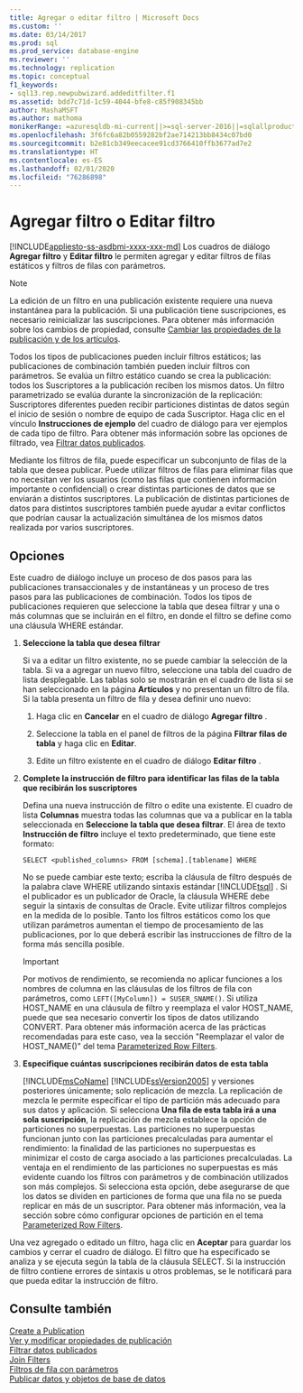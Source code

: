 ```yaml
---
title: Agregar o editar filtro | Microsoft Docs
ms.custom: ''
ms.date: 03/14/2017
ms.prod: sql
ms.prod_service: database-engine
ms.reviewer: ''
ms.technology: replication
ms.topic: conceptual
f1_keywords:
- sql13.rep.newpubwizard.addeditfilter.f1
ms.assetid: bdd7c71d-1c59-4044-bfe8-c85f908345bb
author: MashaMSFT
ms.author: mathoma
monikerRange: =azuresqldb-mi-current||>=sql-server-2016||=sqlallproducts-allversions
ms.openlocfilehash: 3f6fc6a82b0559282bf2ae714213bb8434c07bd0
ms.sourcegitcommit: b2e81cb349eecacee91cd3766410ffb3677ad7e2
ms.translationtype: HT
ms.contentlocale: es-ES
ms.lasthandoff: 02/01/2020
ms.locfileid: "76286898"
---
```

# <a name="add-or-edit-filter"></a>Agregar filtro o Editar filtro
[!INCLUDE[appliesto-ss-asdbmi-xxxx-xxx-md](../../includes/appliesto-ss-asdbmi-xxxx-xxx-md.md)]
  Los cuadros de diálogo **Agregar filtro** y **Editar filtro** le permiten agregar y editar filtros de filas estáticos y filtros de filas con parámetros.  
  
> [!NOTE]  
>  La edición de un filtro en una publicación existente requiere una nueva instantánea para la publicación. Si una publicación tiene suscripciones, es necesario reinicializar las suscripciones. Para obtener más información sobre los cambios de propiedad, consulte [Cambiar las propiedades de la publicación y de los artículos](../../relational-databases/replication/publish/change-publication-and-article-properties.md).  
  
 Todos los tipos de publicaciones pueden incluir filtros estáticos; las publicaciones de combinación también pueden incluir filtros con parámetros. Se evalúa un filtro estático cuando se crea la publicación: todos los Suscriptores a la publicación reciben los mismos datos. Un filtro parametrizado se evalúa durante la sincronización de la replicación: Suscriptores diferentes pueden recibir particiones distintas de datos según el inicio de sesión o nombre de equipo de cada Suscriptor. Haga clic en el vínculo **Instrucciones de ejemplo** del cuadro de diálogo para ver ejemplos de cada tipo de filtro. Para obtener más información sobre las opciones de filtrado, vea [Filtrar datos publicados](../../relational-databases/replication/publish/filter-published-data.md).  
  
 Mediante los filtros de fila, puede especificar un subconjunto de filas de la tabla que desea publicar. Puede utilizar filtros de filas para eliminar filas que no necesitan ver los usuarios (como las filas que contienen información importante o confidencial) o crear distintas particiones de datos que se enviarán a distintos suscriptores. La publicación de distintas particiones de datos para distintos suscriptores también puede ayudar a evitar conflictos que podrían causar la actualización simultánea de los mismos datos realizada por varios suscriptores.  
  
## <a name="options"></a>Opciones  
 Este cuadro de diálogo incluye un proceso de dos pasos para las publicaciones transaccionales y de instantáneas y un proceso de tres pasos para las publicaciones de combinación. Todos los tipos de publicaciones requieren que seleccione la tabla que desea filtrar y una o más columnas que se incluirán en el filtro, en donde el filtro se define como una cláusula WHERE estándar.  
  
1.  **Seleccione la tabla que desea filtrar**  
  
     Si va a editar un filtro existente, no se puede cambiar la selección de la tabla. Si va a agregar un nuevo filtro, seleccione una tabla del cuadro de lista desplegable. Las tablas solo se mostrarán en el cuadro de lista si se han seleccionado en la página **Artículos** y no presentan un filtro de fila. Si la tabla presenta un filtro de fila y desea definir uno nuevo:  
  
    1.  Haga clic en **Cancelar** en el cuadro de diálogo **Agregar filtro** .  
  
    2.  Seleccione la tabla en el panel de filtros de la página **Filtrar filas de tabla** y haga clic en **Editar**.  
  
    3.  Edite un filtro existente en el cuadro de diálogo **Editar filtro** .  
  
2.  **Complete la instrucción de filtro para identificar las filas de la tabla que recibirán los suscriptores**  
  
     Defina una nueva instrucción de filtro o edite una existente. El cuadro de lista **Columnas** muestra todas las columnas que va a publicar en la tabla seleccionada en **Seleccione la tabla que desea filtrar**. El área de texto **Instrucción de filtro** incluye el texto predeterminado, que tiene este formato:  
  
     `SELECT <published_columns> FROM [schema].[tablename] WHERE`  
  
     No se puede cambiar este texto; escriba la cláusula de filtro después de la palabra clave WHERE utilizando sintaxis estándar [!INCLUDE[tsql](../../includes/tsql-md.md)] . Si el publicador es un publicador de Oracle, la cláusula WHERE debe seguir la sintaxis de consultas de Oracle. Evite utilizar filtros complejos en la medida de lo posible. Tanto los filtros estáticos como los que utilizan parámetros aumentan el tiempo de procesamiento de las publicaciones, por lo que deberá escribir las instrucciones de filtro de la forma más sencilla posible.  
  
    > [!IMPORTANT]  
    >  Por motivos de rendimiento, se recomienda no aplicar funciones a los nombres de columna en las cláusulas de los filtros de fila con parámetros, como `LEFT([MyColumn]) = SUSER_SNAME()`. Si utiliza HOST_NAME en una cláusula de filtro y reemplaza el valor HOST_NAME, puede que sea necesario convertir los tipos de datos utilizando CONVERT. Para obtener más información acerca de las prácticas recomendadas para este caso, vea la sección "Reemplazar el valor de HOST_NAME()" del tema [Parameterized Row Filters](../../relational-databases/replication/merge/parameterized-filters-parameterized-row-filters.md).  
  
3.  **Especifique cuántas suscripciones recibirán datos de esta tabla**  
  
     [!INCLUDE[msCoName](../../includes/msconame-md.md)] [!INCLUDE[ssVersion2005](../../includes/ssversion2005-md.md)] y versiones posteriores únicamente; solo replicación de mezcla. La replicación de mezcla le permite especificar el tipo de partición más adecuado para sus datos y aplicación. Si selecciona **Una fila de esta tabla irá a una sola suscripción**, la replicación de mezcla establece la opción de particiones no superpuestas. Las particiones no superpuestas funcionan junto con las particiones precalculadas para aumentar el rendimiento: la finalidad de las particiones no superpuestas es minimizar el costo de carga asociado a las particiones precalculadas. La ventaja en el rendimiento de las particiones no superpuestas es más evidente cuando los filtros con parámetros y de combinación utilizados son más complejos. Si selecciona esta opción, debe asegurarse de que los datos se dividen en particiones de forma que una fila no se pueda replicar en más de un suscriptor. Para obtener más información, vea la sección sobre cómo configurar opciones de partición en el tema [Parameterized Row Filters](../../relational-databases/replication/merge/parameterized-filters-parameterized-row-filters.md).  
  
 Una vez agregado o editado un filtro, haga clic en **Aceptar** para guardar los cambios y cerrar el cuadro de diálogo. El filtro que ha especificado se analiza y se ejecuta según la tabla de la cláusula SELECT. Si la instrucción de filtro contiene errores de sintaxis u otros problemas, se le notificará para que pueda editar la instrucción de filtro.  
  
## <a name="see-also"></a>Consulte también  
 [Create a Publication](../../relational-databases/replication/publish/create-a-publication.md)   
 [Ver y modificar propiedades de publicación](../../relational-databases/replication/publish/view-and-modify-publication-properties.md)   
 [Filtrar datos publicados](../../relational-databases/replication/publish/filter-published-data.md)   
 [Join Filters](../../relational-databases/replication/merge/join-filters.md)   
 [Filtros de fila con parámetros](../../relational-databases/replication/merge/parameterized-filters-parameterized-row-filters.md)   
 [Publicar datos y objetos de base de datos](../../relational-databases/replication/publish/publish-data-and-database-objects.md)  
  
  
